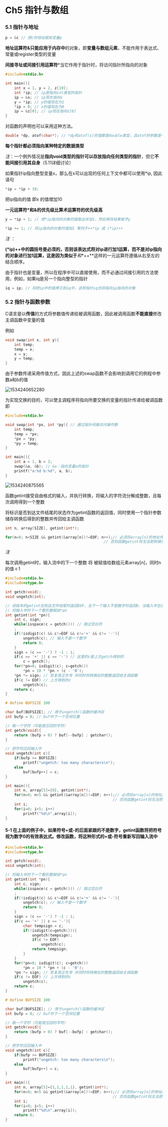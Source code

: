 # Ch5 指针与数组

### 5.1 指针与地址

~~~c
p = &c // 把c的地址赋给变量p
~~~

**地址运算符&**只能应用于**内存中**的对象，即**变量与数组元素**，不能作用于表达式、常量或register类型的变量

**间接寻址或间接引用运算符***当它作用于指针时，将访问指针所指向的对象

~~~c
#include<stdio.h>

int main(){
    int x = 1, y = 2, z[10];
    int *ip; // ip是指向int类型的指针
    ip = &x; // ip现在指向x
    y = *ip; // y的值现在为1
    *ip = 0; // x的值现在为0
    ip = &z[0]; // ip现在指向z[0]
}
~~~

对函数的声明也可以采用这种方法。

~~~c
double *dp, atof(char*); // *dp和atof(s)的值都是double类型，且atof的参数是一个指向char类型的指针
~~~

**每个指针都必须指向某种特定的数据类型**

*注*：一个例外情况是**指向void类型的指针可以存放指向任何类型的指针**，但它**不能间接引用其自身**（5.11详细讨论）

如果指针ip指向整型变量x，那么在x可以出现的任何上下文中都可以使用*ip, 因此语句

~~~~c
*ip = *ip + 10;
~~~~

把ip指向的值 即x 的值增加10

**一元运算符*和&的优先级比算术运算符的优先级高**

~~~c
y = *ip + 1; // 把*ip指向的对象的值取出并加1，然后再将结果赋予y
~~~

~~~c
*ip += 1; // 将ip指向的对象的值加1 等同于++*ip 或 (*ip)++ 
~~~

*注* ：

**(*ip)++**中的圆括号是必须的，否则该表达式将对ip进行加1运算，而不是对ip指向的对象进行加1运算，这是因为类似于*****和**++**这样的一元运算符遵循从右至左的结合顺序。



由于指针也是变量，所以在程序中可以直接使用，而不必通过间接引用的方法使用，例如，如果iq是另一个指向整型的指针

~~~c
iq = ip; // 将把ip中的值拷贝到iq中，这样指针iq也将指向ip指向的对象
~~~

### 5.2 指针与函数参数

C语言是以**传值**的方式将参数值传递给被调用函数，因此被调用函数**不能直接**修改主调函数中变量的值

例如

~~~c
void swap(int x, int y){
    int temp;
    temp = x;
    x = y;
    y = temp;
}

~~~

由于参数传递采用传值方式，因此上述的swap函数不会影响到调用它的例程中参数a和b的值

![1534240652280](Ch5指针与数组.assets/1534240652280.png)

为实现交换的目的，可以使主调程序将指向所要交换的变量的指针传递给被调函数即

~~~c
#include<stdio.h>

void swap(int *px, int *py){ // 通过指针间接访问操作数
    int temp;
    temp = *px;
    *px = *py;
    *py = temp;
}

int main(){
    int a = 1, b = 2;
    swap(&a, &b); // &a：指向变量a的指针
    printf("a:%d b:%d", a, b);
}
~~~

![1534240875565](Ch5指针与数组.assets/1534240875565.png)



函数getint接受自由格式的输入，并执行转换，将输入的字符流分解成整数，且每次调用得到一个整数

将标识是否到达文件结尾的状态作为getint函数的返回值，同时使用一个指针参数储存转换后得到的整数并传回给主调函数

~~~c
int n, array[SIZE], getint(int*);

for(n=0; n<SIZE && getint(&array[n])!=EOF; n++);// 必须将array[n]的地址传递给函数getint
											// 否则函数getint将无法把转换得到的整数传回调用者
~~~

*注*

每次调用getint时，输入流中的下一个整数 将 被赋值给数组元素array[n]，同时n的值＋1



~~~c
#include<stdio.h>
#include<ctype.h>

int getch(void);
void ungetch(int);

// 该版本的getint在到达文件结尾时返回EOF，当下一个输入不是数字时返回0，当输入中包含一个有意义的数字时传回给调用者
// 将输入中的下一个整形数赋给*pn
int getint(int *pn){
    int c, sign;
    while(isspace(c = getch())) // 跳过空白符
    ;
    if(!isdigit(c) && c!=EOF && c!='+' && c!= '-'){
        ungetch(c); // 输入不是一个数字
        return 0;
    }
    sign = (c == '-') ? -1 : 1;
    if(c == '+' || c == '-') // 这里的c是上方getch得到的
        c = getch();
    for(*pn=0; isdigit(c); c=getch())
        *pn = 10 * *pn + (c - '0');
    *pn *= sign; // 恢复其正负号 并同时将转换后的整数返回给主调函数
    if(c != EOF) // 上方得到的c
        ungetch(c);
    return c;
}

# define BUFSIZE 100

char buf[BUFSIZE]; // 用于ungetch()函数的缓冲区
int bufp = 0; // buf中下一个空闲位置

// 取一个字符（可能是压回的字符）
int getch(void){
    return (bufp > 0) ? buf[--bufp] : getchar();
}

// 把字符压回输入中
void ungetch(int c){
    if(bufp >= BUFSIZE)
        printf("ungetch: too many characters\n");
    else
        buf[bufp++] = c;
}

int main(){
    int n, array[5]={0}, getint(int*);
    for(n=0; n<5 && getint(&array[n])!=EOF; n++);// 必须将array[n]的地址传递给函数getint
                                                // 否则函数getint将无法把转换得到的整数传回调用者
    int i;
    for(i=0; i<5; i++)
        printf("%d\n",array[i]);
}
~~~

#### 5-1 在上面的例子中，如果符号+或-的后面紧跟的不是数字，getint函数将把符号视为数字0的有效表达式。修改函数，将这种形式的+或-符号重新写回输入流中

~~~c
#include<stdio.h>
#include<ctype.h>

int getch(void);
void ungetch(int);

// 将输入中的下一个整形数赋给*pn
int getint(int *pn){
    int c, sign;
    while(isspace(c = getch())) // 跳过空白符
    ;
    if(!isdigit(c) && c!=EOF && c!='+' && c!= '-'){
        ungetch(c); // 输入不是一个数字
        return 0;
    }
    sign = (c == '-') ? -1 : 1;
    if(c == '+' || c == '-'){
        char tempsign = c;
        if(!isdigit(c=getch())){
            ungetch(tempsign);
            if(c != EOF)
                ungetch(c);
            return tempsign;
        }
    }
    for(*pn=0; isdigit(c); c=getch())
        *pn = 10 * *pn + (c - '0');
    *pn *= sign; // 恢复其正负号 并同时将转换后的整数返回给主调函数
    if(c != EOF) // 上方得到的c
        ungetch(c);
    return c;
}

# define BUFSIZE 100

char buf[BUFSIZE]; // 用于ungetch()函数的缓冲区
int bufp = 0; // buf中下一个空闲位置

// 取一个字符（可能是压回的字符）
int getch(void){
    return (bufp > 0) ? buf[--bufp] : getchar();
}

// 把字符压回输入中
void ungetch(int c){
    if(bufp >= BUFSIZE)
        printf("ungetch: too many characters\n");
    else
        buf[bufp++] = c;
}

int main(){
    int n, array[5]={1,1,1,1,1}, getint(int*);
    for(n=0; n<5 && getint(&array[n])!=EOF; n++);// 必须将array[n]的地址传递给函数getint
                                                // 否则函数getint将无法把转换得到的整数传回调用者
    int i;
    for(i=0; i<5; i++)
        printf("%d\n",array[i]);
    return 0;
}
~~~

